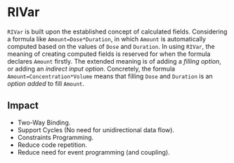 # RIVar

`RIVar` is built upon the established concept of calculated fields. Considering a formula like `Amount=Dose*Duration`, in which `Amount` is automatically computed based on the values of `Dose` and `Duration`. In using `RIVar`, the meaning of creating computed fields is reserved for when the formula declares `Amount` firstly. The extended meaning is of adding a *filling option*, or adding an *indirect input option*. Concretely, the formula `Amount=Concentration*Volume` means that filling `Dose` and `Duration` is an *option added* to fill `Amount`.

## Impact

* Two-Way Binding.
* Support Cycles (No need for unidirectional data flow).
* Constraints Programming.
* Reduce code repetition.
* Reduce need for event programming (and coupling).
